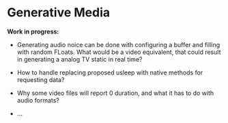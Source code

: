 # Generative Media

__Work in progress:__
- Generating audio noice can be done with configuring a buffer and filling with random FLoats.
What would be a video equivalent, that could result in generating a analog TV static in real time?

- How to handle replacing proposed usleep with native methods for requesting data?

- Why some video files will report 0 duration, and what it has to do with audio formats?

- ...

